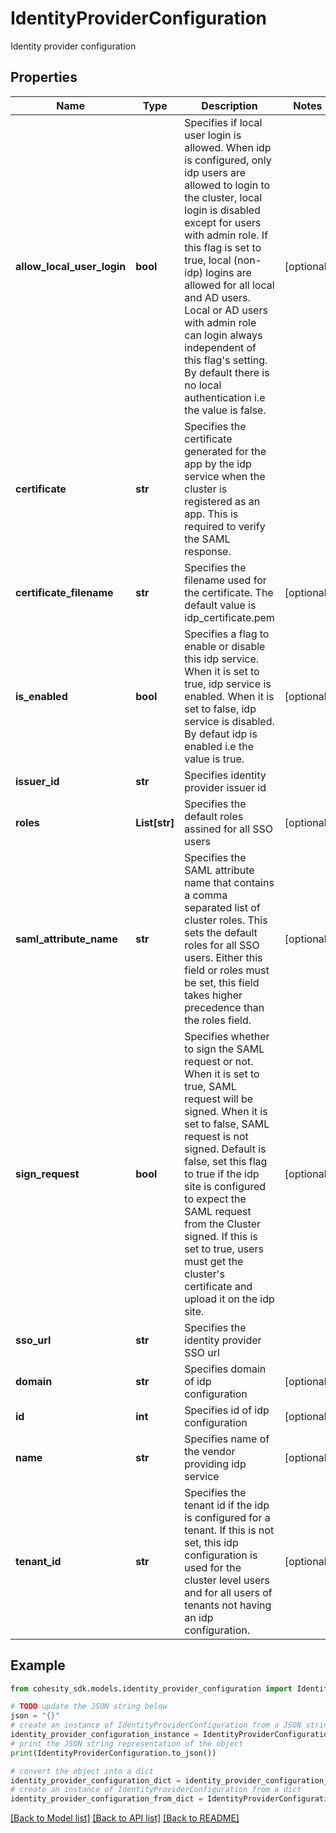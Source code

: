 # IdentityProviderConfiguration

Identity provider configuration

## Properties

Name | Type | Description | Notes
------------ | ------------- | ------------- | -------------
**allow_local_user_login** | **bool** | Specifies if local user login is allowed. When idp is configured, only idp users are allowed to login to the cluster, local login is disabled except for users with admin role. If this flag is set to true, local (non-idp) logins are allowed for all local and AD users. Local or AD users with admin role can login always independent of this flag&#39;s setting. By default there is no local authentication i.e the value is false. | [optional] 
**certificate** | **str** | Specifies the certificate generated for the app by the idp service when the cluster is registered as an app. This is required to verify the SAML response. | 
**certificate_filename** | **str** | Specifies the filename used for the certificate. The default value is idp_certificate.pem | [optional] 
**is_enabled** | **bool** | Specifies a flag to enable or disable this idp service. When it is set to true, idp service is enabled. When it is set to false, idp service is disabled. By defaut idp is enabled i.e the value is true. | [optional] 
**issuer_id** | **str** | Specifies identity provider issuer id | 
**roles** | **List[str]** | Specifies the default roles assined for all SSO users | [optional] 
**saml_attribute_name** | **str** | Specifies the SAML attribute name that contains a comma separated list of cluster roles. This sets the default roles for all SSO users. Either this field or roles must be set, this field takes higher precedence than the roles field. | [optional] 
**sign_request** | **bool** | Specifies whether to sign the SAML request or not. When it is set to true, SAML request will be signed. When it is set to false, SAML request is not signed. Default is false, set this flag to true if the idp site is configured to expect the SAML request from the Cluster signed. If this is set to true, users must get the cluster&#39;s certificate and upload it on the idp site. | [optional] 
**sso_url** | **str** | Specifies the identity provider SSO url | 
**domain** | **str** | Specifies domain of idp configuration | [optional] 
**id** | **int** | Specifies id of idp configuration | [optional] 
**name** | **str** | Specifies name of the vendor providing idp service | [optional] 
**tenant_id** | **str** | Specifies the tenant id if the idp is configured for a tenant. If this is not set, this idp configuration is used for the cluster level users and for all users of tenants not having an idp configuration. | [optional] 

## Example

```python
from cohesity_sdk.models.identity_provider_configuration import IdentityProviderConfiguration

# TODO update the JSON string below
json = "{}"
# create an instance of IdentityProviderConfiguration from a JSON string
identity_provider_configuration_instance = IdentityProviderConfiguration.from_json(json)
# print the JSON string representation of the object
print(IdentityProviderConfiguration.to_json())

# convert the object into a dict
identity_provider_configuration_dict = identity_provider_configuration_instance.to_dict()
# create an instance of IdentityProviderConfiguration from a dict
identity_provider_configuration_from_dict = IdentityProviderConfiguration.from_dict(identity_provider_configuration_dict)
```
[[Back to Model list]](../README.md#documentation-for-models) [[Back to API list]](../README.md#documentation-for-api-endpoints) [[Back to README]](../README.md)


